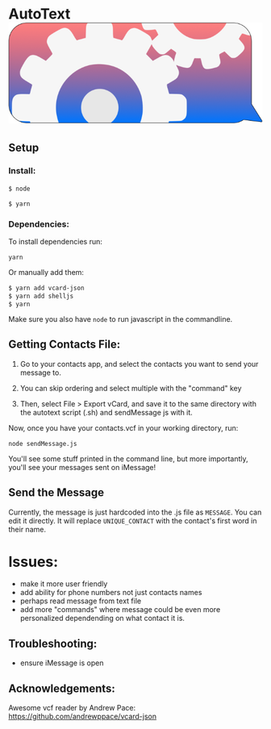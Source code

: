 # AutoText ![Logo](autotextlogo.png)


## Setup

### Install:


```
$ node
```
```
$ yarn
```

### Dependencies:

To install dependencies run: 
```
yarn
``` 

Or manually add them:

```
$ yarn add vcard-json
$ yarn add shelljs
$ yarn
```


Make sure you also have `node` to run javascript in the commandline.


## Getting Contacts File:


1) Go to your contacts app, and select the contacts you want to send your message to. 

2) You can skip ordering and select multiple with the "command" key

3) Then, select File > Export vCard, and save it to the same directory with the autotext script (.sh) and sendMessage js with it.

Now, once you have your contacts.vcf in your working directory, run:

```
node sendMessage.js
```

You'll see some stuff printed in the command line, but more importantly, you'll see your messages sent on iMessage!

## Send the Message

Currently, the message is just hardcoded into the .js file as `MESSAGE`. You can edit it directly. It will replace `UNIQUE_CONTACT` with the contact's first word in their name.

# Issues:

- make it more user friendly
- add ability for phone numbers not just contacts names
- perhaps read message from text file
- add more "commands" where message could be even more personalized dependending on what contact it is.

## Troubleshooting:

- ensure iMessage is open

## Acknowledgements:

Awesome vcf reader by Andrew Pace:
https://github.com/andrewppace/vcard-json

